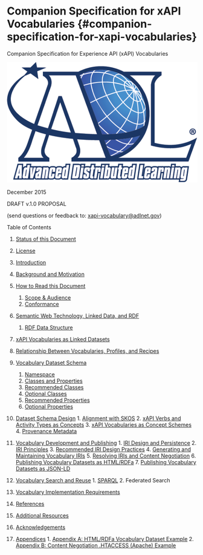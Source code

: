 # Companion Specification for xAPI Vocabularies {#companion-specification-for-xapi-vocabularies}

Companion Specification for Experience API (xAPI) Vocabularies

![logo](assets/logo.png)

December 2015

DRAFT v.1.0 PROPOSAL

(send questions or feedback to: xapi-vocabulary@adlnet.gov)

Table of Contents

1.  [Status of this Document](export/status_of_this_document.md)
2.  [License](export/license.md)
3.  [Introduction](export/introduction.md)
4.  [Background and Motivation](export/background_and_motivation.md)
5.  [How to Read this Document](export/how_to_read_this_document/README.md)
    1.  [Scope & Audience](export/how_to_read_this_document/scope_&_audience.md)
    2.  [Conformance](export/how_to_read_this_document/conformance.md)
6.  [Semantic Web Technology, Linked Data, and RDF](export/semantic_web_technology,_linked_data,_and_rdf/README.md)
    1.  [RDF Data Structure](export/semantic_web_technology,_linked_data,_and_rdf/rdf_data_structure.md)
7.  [xAPI Vocabularies as Linked Datasets](export/xapi_vocabularies_as_linked_datasets.md)
8.  [Relationship Between Vocabularies, Profiles, and Recipes](export/relationship_between_vocabularies,_profiles,_and_r.md)
9.  [Vocabulary Dataset Schema](export/vocabulary_dataset_schema/README.md)
    1.  [Namespace](export/vocabulary_dataset_schema/namespace.md)
    2.  [Classes and Properties](export/vocabulary_dataset_schema/classes_and_properties.md)
    3.  [Recommended Classes](export/vocabulary_dataset_schema/recommended_classes.md)
    4.  [Optional Classes](export/vocabulary_dataset_schema/optional_classes.md)
    5.  [Recommended Properties](export/vocabulary_dataset_schema/recommended_properties.md)
    6.  [Optional Properties](export/vocabulary_dataset_schema/optional_properties.md)
10.  [Dataset Schema Design](export/dataset_schema_design/README.md)
    1.  [Alignment with SKOS](export/dataset_schema_design/alignment_with_skos.md)
    2.  [xAPI Verbs and Activity Types as Concepts](export/dataset_schema_design/alignment_with_skos.md#xapi-verbs-and-activity-types-as-concepts)
    3.  [xAPI Vocabularies as Concept Schemes](export/dataset_schema_design/alignment_with_skos.md#xapi-vocabularies-as-concept-schemes)
    4.  [Provenance Metadata](export/dataset_schema_design/provenance_metadata.md)
11.  [Vocabulary Development and Publishing](export/vocabulary_development_and_publishing/README.md)
    1.  [IRI Design and Persistence](export/vocabulary_development_and_publishing/iri_design_and_persistence.md)
    2.  [IRI Principles](export/vocabulary_development_and_publishing/iri_design_and_persistence.md#iri-principles)
    3.  [Recommended IRI Design Practices](export/vocabulary_development_and_publishing/iri_design_and_persistence.md#recommended-iri-design-practices)
    4.  [Generating and Maintaining Vocabulary IRIs](export/vocabulary_development_and_publishing/generating_and_maintaining_vocabulary_iris.md)
    5.  [Resolving IRIs and Content Negotiation](export/vocabulary_development_and_publishing/resolving_iris_and_content_negotiation.md)
    6.  [Publishing Vocabulary Datasets as HTML/RDFa](export/vocabulary_development_and_publishing/publishing_vocabulary_datasets_as_htmlrdfa.md)
    7.  [Publishing Vocabulary Datasets as JSON-LD](export/vocabulary_development_and_publishing/publishing_vocabulary_datasets_as_json-ld.md)
12.  [Vocabulary Search and Reuse](export/vocabulary_search_and_reuse.md)
    1.  [SPARQL](export/vocabulary_search_and_reuse.md#sparql)
    2.  Federated Search

13.  [Vocabulary Implementation Requirements](export/vocabulary_implementation_requirements.md)
14.  [References](export/references.md)
15.  [Additional Resources](export/additional_resources.md)
16.  [Acknowledgements](export/acknowledgements.md)
17.  [Appendices](export/appendices/README.md)
    1.  [Appendix A: HTML/RDFa Vocabulary Dataset Example](export/appendices/appendix_a_htmlrdfa_vocabulary_dataset_example.md)
    2.  [Appendix B: Content Negotiation .HTACCESS (Apache) Example](export/appendices/appendix_b_content_negotiation_htaccess_apache_exa.md)